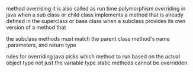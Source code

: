 method overriding  it is also called as run time polymorphism 
overriding in java when a sub class or child class implements a method that is already defined in the superclass or base class when a subclass provides its own version of a method that

the subclass methods must match the  parent class method's name ,parameters, and return type

rules for overriding
java picks which method to run based on the  actual object type not just the variable type
static methods cannot be overridden 

